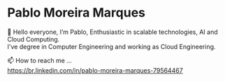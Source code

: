 # Pablo Moreira Marques

👋 Hello everyone, I’m Pablo, Enthusiastic in scalable technologies, AI and Cloud Computing.\
I've degree in Computer Engineering and working as Cloud Engineering.

📫 How to reach me ...\
https://br.linkedin.com/in/pablo-moreira-marques-79564467
